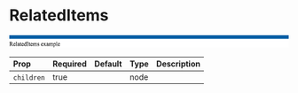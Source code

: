 RelatedItems
============

![Component Image](./docs/RelatedItems.png)


Prop | Required | Default | Type | Description
:--- | :------- | :------ | :--- | :----------
 `children` | true |  | node | 


